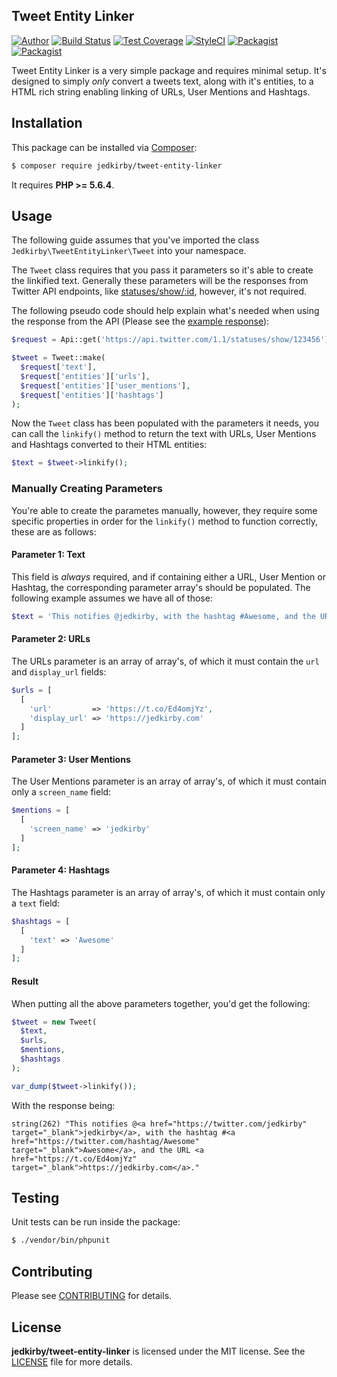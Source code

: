 Tweet Entity Linker
-------
[![Author](https://img.shields.io/badge/author-@jedkirby-blue.svg?style=flat-square)](https://twitter.com/jedkirby)
[![Build Status](https://img.shields.io/travis/jedkirby/tweet-entity-linker/master.svg?style=flat-square)](https://travis-ci.org/jedkirby/tweet-entity-linker)
[![Test Coverage](https://img.shields.io/coveralls/jedkirby/tweet-entity-linker/master.svg?style=flat-square)](https://coveralls.io/github/jedkirby/tweet-entity-linker)
[![StyleCI](https://styleci.io/repos/78195612/shield?branch=master)](https://styleci.io/repos/78195612)
[![Packagist](https://img.shields.io/packagist/v/jedkirby/tweet-entity-linker.svg?style=flat-square)](https://packagist.org/packages/jedkirby/tweet-entity-linker)
[![Packagist](https://img.shields.io/packagist/l/jedkirby/tweet-entity-linker.svg?style=flat-square)](https://github.com/jedkirby/tweet-entity-linker/blob/master/LICENSE)

Tweet Entity Linker is a very simple package and requires minimal setup. It's designed to simply _only_ convert a tweets text, along with it's entities, to a HTML rich string enabling linking of URLs, User Mentions and Hashtags.

Installation
-------

This package can be installed via [Composer]:

``` bash
$ composer require jedkirby/tweet-entity-linker
```

It requires **PHP >= 5.6.4**.

Usage
-------

The following guide assumes that you've imported the class `Jedkirby\TweetEntityLinker\Tweet` into your namespace.

The `Tweet` class requires that you pass it parameters so it's able to create the linkified text. Generally these parameters will be the responses from Twitter API endpoints, like [statuses/show/:id](https://dev.twitter.com/rest/reference/get/statuses/show/id), however, it's not required.

The following pseudo code should help explain what's needed when using the response from the API (Please see the [example response](https://dev.twitter.com/rest/reference/get/statuses/show/id#example-response)):

``` php
$request = Api::get('https://api.twitter.com/1.1/statuses/show/123456');

$tweet = Tweet::make(
  $request['text'],
  $request['entities']['urls'],
  $request['entities']['user_mentions'],
  $request['entities']['hashtags']
);
```

Now the `Tweet` class has been populated with the parameters it needs, you can call the `linkify()` method to return the text with URLs, User Mentions and Hashtags converted to their HTML entities:

``` php
$text = $tweet->linkify();
```

### Manually Creating Parameters

You're able to create the parametes manually, however, they require some specific properties in order for the `linkify()` method to function correctly, these are as follows:

#### Parameter 1: Text

This field is _always_ required, and if containing either a URL, User Mention or Hashtag, the corresponding parameter array's should be populated. The following example assumes we have all of those:

``` php
$text = 'This notifies @jedkirby, with the hashtag #Awesome, and the URL https://t.co/Ed4omjYz.';
```

#### Parameter 2: URLs

The URLs parameter is an array of array's, of which it must contain the `url` and `display_url` fields:

``` php
$urls = [
  [
    'url'         => 'https://t.co/Ed4omjYz',
    'display_url' => 'https://jedkirby.com'
  ]
];
```

#### Parameter 3: User Mentions

The User Mentions parameter is an array of array's, of which it must contain only a `screen_name` field:

``` php
$mentions = [
  [
    'screen_name' => 'jedkirby'
  ]
];
```

#### Parameter 4: Hashtags

The Hashtags parameter is an array of array's, of which it must contain only a `text` field:

``` php
$hashtags = [
  [
    'text' => 'Awesome'
  ]
];
```

#### Result

When putting all the above parameters together, you'd get the following:

``` php
$tweet = new Tweet(
  $text,
  $urls,
  $mentions,
  $hashtags
);

var_dump($tweet->linkify());
```

With the response being:

``` none
string(262) "This notifies @<a href="https://twitter.com/jedkirby" target="_blank">jedkirby</a>, with the hashtag #<a href="https://twitter.com/hashtag/Awesome" target="_blank">Awesome</a>, and the URL <a href="https://t.co/Ed4omjYz" target="_blank">https://jedkirby.com</a>."
```

Testing
-------

Unit tests can be run inside the package:

``` bash
$ ./vendor/bin/phpunit
```

Contributing
-------

Please see [CONTRIBUTING](CONTRIBUTING.md) for details.

License
-------

**jedkirby/tweet-entity-linker** is licensed under the MIT license.  See the [LICENSE](LICENSE) file for more details.

[Composer]: https://getcomposer.org/
